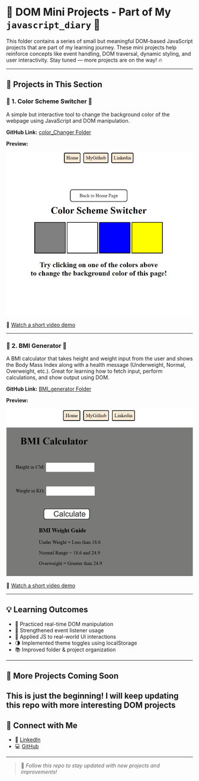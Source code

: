 # 🎯 DOM Mini Projects - Part of My `javascript_diary` 🚀

This folder contains a series of small but meaningful DOM-based JavaScript projects that are part of my learning journey. These mini projects help reinforce concepts like event handling, DOM traversal, dynamic styling, and user interactivity. Stay tuned — more projects are on the way! 🔥

---

## 📁 Projects in This Section

### 🔵 1. Color Scheme Switcher 🎨

A simple but interactive tool to change the background color of the webpage using JavaScript and DOM manipulation.

**GitHub Link:** [color_Changer Folder](./color_Changer/)

**Preview:**

![Color Switcher Screenshot](./color_Changer/colorChanger.png)

🎥 [Watch a short video demo](./color_Changer/colorChanger.mp4)

---

### 🧮 2. BMI Generator 📏

A BMI calculator that takes height and weight input from the user and shows the Body Mass Index along with a health message (Underweight, Normal, Overweight, etc.). Great for learning how to fetch input, perform calculations, and show output using DOM.

**GitHub Link:** [BMI_generator Folder](./BMI_generator/)

**Preview:**

![BMI Generator Screenshot](./BMI_generator/bmiCalci.png)

🎥 [Watch a short video demo](https://your-video-demo-link.com)

---

## 💡 Learning Outcomes

- 🎯 Practiced real-time DOM manipulation
- 🧠 Strengthened event listener usage
- 🧪 Applied JS to real-world UI interactions
- 🌗 Implemented theme toggles using localStorage
- 📚 Improved folder & project organization

---


## 🚀 More Projects Coming Soon

This is just the beginning! I will keep updating this repo with more interesting DOM projects
---

## 🙌 Connect with Me

- 💼 [LinkedIn](https://www.linkedin.com/in/gaurav--vashistha/)
- 💻 [GitHub](https://github.com/CodeWith-Gaurav)

---

> 📌 *Follow this repo to stay updated with new projects and improvements!*

